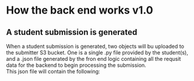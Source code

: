# How the back end works __v1.0__  
## A student submission is generated  
When a student submission is generated, two objects will bu uploaded to the submitter S3 bucket. One is a single .py file provided by the student(s), and a .json file generated by the fron end logic containing all the requsit data for the backend to begin processing the submission.  
This json file will contain the following:  
